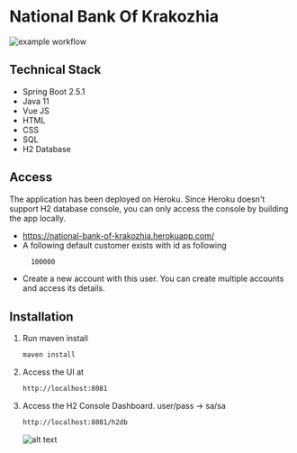 # National Bank Of Krakozhia

![example workflow](https://github.com/kaliavarun/NationalBankOfKrakozhia/actions/workflows/maven.yml/badge.svg)

## Technical Stack

- Spring Boot 2.5.1
- Java 11
- Vue JS
- HTML
- CSS
- SQL
- H2 Database

## Access

The application has been deployed on Heroku. Since Heroku doesn't support H2 database console, you can only access the
console by building the app locally.

- https://national-bank-of-krakozhia.herokuapp.com/
- A following default customer exists with id as following
  ```sh
    100000
    ```
- Create a new account with this user. You can create multiple accounts and access its details.

## Installation

1. Run maven install
    ```sh
    maven install
    ```
2. Access the UI at
    ```sh
    http://localhost:8081
    ```
3. Access the H2 Console Dashboard. user/pass -> sa/sa
    ```sh
    http://localhost:8081/h2db
    ```
   ![alt text](https://i.imgur.com/LNe6w67.jpeg)
    
